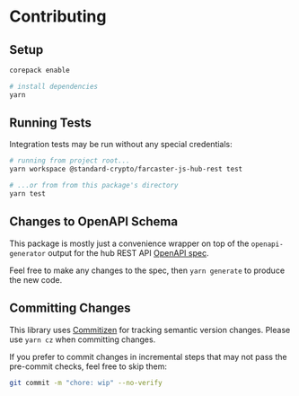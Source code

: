 # Contributing

## Setup

```sh
corepack enable

# install dependencies
yarn
```

## Running Tests

Integration tests may be run without any special credentials:

```sh
# running from project root...
yarn workspace @standard-crypto/farcaster-js-hub-rest test

# ...or from from this package's directory
yarn test
```

## Changes to OpenAPI Schema

This package is mostly just a convenience wrapper on top of the `openapi-generator` output
for the hub REST API [OpenAPI spec](./src/openapi/spec.yaml).

Feel free to make any changes to the spec, then `yarn generate` to produce the new code.

## Committing Changes

This library uses [Commitizen](https://commitizen-tools.github.io/commitizen/) for tracking semantic version changes.
Please use `yarn cz` when committing changes.

If you prefer to commit changes in incremental steps that may not pass the pre-commit checks, feel free to skip them:

```sh
git commit -m "chore: wip" --no-verify
```
